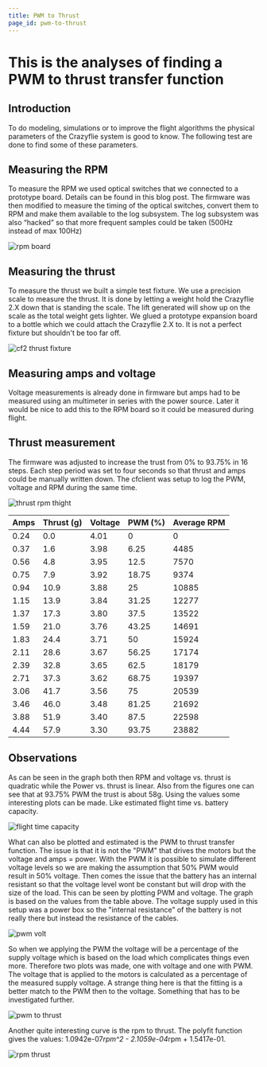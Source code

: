 ```yaml
---
title: PWM to Thrust
page_id: pwm-to-thrust
---
```


# This is the analyses of finding a PWM to thrust transfer function
## Introduction
To do modeling, simulations or to improve the flight algorithms the physical parameters of the Crazyflie system is good to know. The following test are done to find some of these parameters.

## Measuring the RPM
To measure the RPM we used optical switches that we connected to a prototype board. Details can be found in this blog post. The firmware was then modified to measure the timing of the optical switches, convert them to RPM and make them available to the log subsystem. The log subsystem was also “hacked” so that more frequent samples could be taken (500Hz instead of max 100Hz)

![rpm board](/docs/images/rpm-board.jpg)

## Measuring the thrust
To measure the thrust we built a simple test fixture. We use a precision scale to measure the thrust. It is done by letting a weight hold the Crazyflie 2.X down that is standing the scale. The lift generated will show up on the scale as the total weight gets lighter. We glued a prototype expansion board to a bottle which we could attach the Crazyflie 2.X to. It is not a perfect fixture but shouldn't be too far off.

![cf2 thrust fixture](/docs/images/cf2_thrust_fixture.jpg)

## Measuring amps and voltage
Voltage measurements is already done in firmware but amps had to be measured using an multimeter in series with the power source. Later it would be nice to add this to the RPM board so it could be measured during flight.

## Thrust measurement
The firmware was adjusted to increase the trust from 0% to 93.75% in 16 steps. Each step period was set to four seconds so that thrust and amps could be manually written down. The cfclient was setup to log the PWM, voltage and RPM during the same time.

![thrust rpm thight](/docs/images/thrust_v_a_w_rpm_tight.png)

| Amps | Thrust (g) | Voltage | PWM (%) | Average RPM |
|---|---|---|---|---|
| 0.24 | 0.0 | 4.01 | 0 | 0 |
| 0.37 | 1.6 | 3.98 | 6.25 | 4485 |
| 0.56 | 4.8 | 3.95 | 12.5 | 7570 |
| 0.75 | 7.9 | 3.92 | 18.75 | 9374 |
| 0.94 | 10.9 | 3.88 | 25 | 10885 |
| 1.15 | 13.9 | 3.84 | 31.25 | 12277 |
| 1.37 | 17.3 | 3.80 | 37.5 | 13522 |
| 1.59 | 21.0 | 3.76 | 43.25 | 14691 |
| 1.83 | 24.4 | 3.71 | 50| 15924 |
| 2.11 | 28.6 | 3.67 | 56.25 | 17174 |
| 2.39 | 32.8 | 3.65 | 62.5 | 18179 |
| 2.71 | 37.3 | 3.62 | 68.75 | 19397 |
| 3.06 | 41.7 | 3.56 | 75 | 20539 |
| 3.46 | 46.0 | 3.48 | 81.25 | 21692 |
| 3.88 | 51.9 | 3.40 | 87.5 | 22598 |
| 4.44 | 57.9 | 3.30 | 93.75 | 23882 |

## Observations
As can be seen in the graph both then RPM and voltage vs. thrust is quadratic while the Power vs. thrust is linear. Also from the figures one can see that at 93.75% PWM the trust is about 58g. Using the values some interesting plots can be made. Like estimated flight time vs. battery capacity.

![flight time capacity](/docs/images/flighttime_capacity.png)


What can also be plotted and estimated is the PWM to thrust transfer function. The issue is that it is not the "PWM" that drives the motors but the voltage and amps = power. With the PWM it is possible to simulate different voltage levels so we are making the assumption that 50% PWM would result in 50% voltage. Then comes the issue that the battery has an internal resistant so that the voltage level wont be constant but will drop with the size of the load. This can be seen by plotting PWM and voltage. The graph is based on the values from the table above. The voltage supply used in this setup was a power box so the "internal resistance" of the battery is not really there but instead the resistance of the cables.

![pwm volt](/docs/images/pwm_volt.png)


So when we applying the PWM the voltage will be a percentage of the supply voltage which is based on the load which complicates things even more. Therefore two plots was made, one with voltage and one with PWM. The voltage that is applied to the motors is calculated as a percentage of the measured supply voltage. A strange thing here is that the fitting is a better match to the PWM then to the voltage. Something that has to be investigated further.

![pwm to thrust](/docs/images/pwm_to_thrust.png)


Another quite interesting curve is the rpm to thrust. The polyfit function gives the values: 1.0942e-07*rpm^2 - 2.1059e-04*rpm + 1.5417e-01.

![rpm thrust](/docs/images/rpm_thrust.png)
